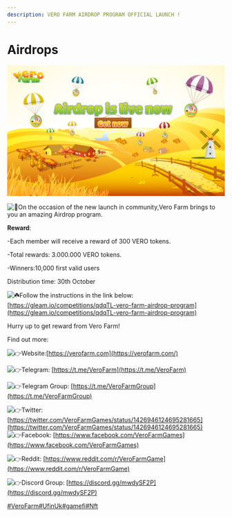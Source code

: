 ```yaml
---
description: VERO FARM AIRDROP PROGRAM OFFICIAL LAUNCH !
---
```


# Airdrops

![](../.gitbook/assets/vero-airdrop.jpg)

 ![&#x1F381;](https://web.telegram.org/k/assets/img/emoji/1f381.png)On the occasion of the new launch in community,Vero Farm brings to you an amazing Airdrop program. 

**Reward**: 

-Each member will receive a reward of 300 VERO tokens. 

-Total rewards: 3.000.000 VERO tokens. 

-Winners:10,000 first valid users

 Distribution time: 30th October

 ![&#x2618;&#xFE0F;](https://web.telegram.org/k/assets/img/emoji/2618.png)Follow the instructions in the link below: [https://gleam.io/competitions/qdqTL-vero-farm-airdrop-program](https://gleam.io/competitions/qdqTL-vero-farm-airdrop-program)

 Hurry up to get reward from Vero Farm!

 Find out more:

 ![&#x1F449;](https://web.telegram.org/k/assets/img/emoji/1f449.png)Website:[https://verofarm.com](https://verofarm.com/)

 ![&#x1F449;](https://web.telegram.org/k/assets/img/emoji/1f449.png)Telegram: [https://t.me/VeroFarm](https://t.me/VeroFarm)

 ![&#x1F449;](https://web.telegram.org/k/assets/img/emoji/1f449.png)Telegram Group: [https://t.me/VeroFarmGroup](https://t.me/VeroFarmGroup)

 ![&#x1F449;](https://web.telegram.org/k/assets/img/emoji/1f449.png)Twitter: [https://twitter.com/VeroFarmGames/status/1426946124695281665](https://twitter.com/VeroFarmGames/status/1426946124695281665)  
 ![&#x1F449;](https://web.telegram.org/k/assets/img/emoji/1f449.png)Facebook: [https://www.facebook.com/VeroFarmGames](https://www.facebook.com/VeroFarmGames)

 ![&#x1F449;](https://web.telegram.org/k/assets/img/emoji/1f449.png)Reddit: [https://www.reddit.com/r/VeroFarmGame](https://www.reddit.com/r/VeroFarmGame)

 ![&#x1F449;](https://web.telegram.org/k/assets/img/emoji/1f449.png)Discord Group: [https://discord.gg/mwdySF2P](https://discord.gg/mwdySF2P)

[\#VeroFarm](tg://search_hashtag?hashtag=VeroFarm)[\#UfinUk](tg://search_hashtag?hashtag=UfinUk)[\#gamefi](tg://search_hashtag?hashtag=gamefi)[\#Nft](tg://search_hashtag?hashtag=Nft)

